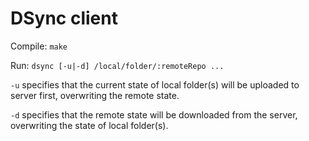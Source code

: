 # DSync client

Compile: `make`

Run: `dsync [-u|-d] /local/folder/:remoteRepo ...`

`-u` specifies that the current state of local folder(s) will be uploaded to server first, overwriting the remote state.

`-d` specifies that the remote state will be downloaded from the server, overwriting the state of local folder(s).
